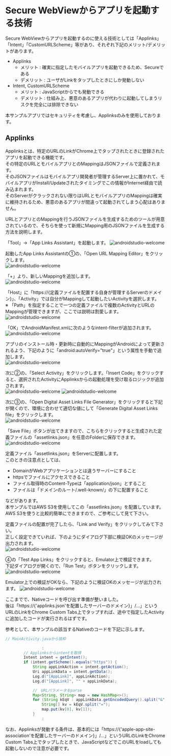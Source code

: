 # Secure WebViewからアプリを起動する技術
Secure WebViewからアプリを起動するのに使える技術としては「Applinks」「Intent」「CustomURLScheme」等があり、それぞれ下記のメリット/デメリットがあります。
- Applinks  
  - メリット : 確実に指定したモバイルアプリを起動できるため、Secureである
  - デメリット : ユーザがLinkをタップしたときにしか発動しない
- Intent, CustomURLScheme
  - メリット : JavaScriptからでも発動できる
  - デメリット : 仕組み上、悪意のあるアプリが代わりに起動してしまうリスクを完全には排除できない

本サンプルアプリではセキュリティを考慮し、Applinksのみを使用しております。  

## Applinks
Applinksとは、特定のURLのLinkがChrome上でタップされたときに登録されたアプリを起動できる機能です。  
その特定のURLとモバイルアプリとのMappingはJSONファイルで定義されます。  
そのJSONファイルはモバイルアプリ開発者が管理するServer上に置かれて、モバイルアプリがInstall/Updateされたタイミングでこの情報がInternet経由で読み込まれます。  
そのServerがクラックされない限りはURLとモバイルアプリのMappingは確実に維持されるため、悪意のあるアプリが間違って起動されてしまう心配はありません。  

URLとアプリとのMappingを行うJSONファイルを生成するためのツールが用意されているので、そちらを使って新規にMapping用のJSONファイルを生成する方法を説明します。  

「Tool」→「App Links Assistant」を起動します。
![androidstudio-welcome](docimg/applinks-1.png)

起動したApp Links Assistantの①の、「Open URL Mapping Editor」をクリックします。  
![androidstudio-welcome](docimg/applinks-2.png)

「+」より、新しいMappingを追加します。  
![androidstudio-welcome](docimg/applinks-3.png)

「Host」に「https://{定義ファイルを配置する自身が管理するServerのドメイン}」、「Activity」では自分がMappingして起動したいActivityを選択します。  
※ 「Path」を指定することで一つの定義ファイルで複数のActivityとURLのMappingが管理できますが、ここでは説明は割愛します。  
![androidstudio-welcome](docimg/applinks-4.png)

「OK」でAndroidManifest.xmlに次のようなintent-filterが追加されます。  
![androidstudio-welcome](docimg/applinks-5.png)

アプリのインストール時・更新時に自動的にMappingがAndroidによって更新されるよう、下記のように「android:autoVerify="true"」という属性を手動で追加します。  
![androidstudio-welcome](docimg/applinks-6.png)

次に②の、「Select Activity」をクリックします。「Insert Code」をクリックすると、選択されたActivityにApplinksからの起動処理を受け取るロジックが追加されます。  
![androidstudio-welcome](docimg/applinks-8.png)
![androidstudio-welcome](docimg/applinks-9.png)

次に③の、「Open Digital Asset Links File Generator」をクリックすると下記が開くので、環境に合わせて適切な値にして「Generate Digital Asset Links file」をクリックします。  
![androidstudio-welcome](docimg/applinks-10.png)

「Save File」ボタンが出てきますので、こちらをクリックすると生成された定義ファイルの「assetlinks.json」を任意のFolderに保存できます。  
![androidstudio-welcome](docimg/applinks-11.png)

定義ファイル「assetlinks.json」をServerに配置します。  
このときの注意点としては、  
  * DomainがWebアプリケーションとは違うサーバーにすること  
  * httpsでファイルにアクセスできること  
  * ファイル取得時のContent-Typeは「application/json」とすること  
  * ファイルは「ドメインのルート/.well-known/」の下に配置すること  

などがあります。  
本サンプルではAWS S3を使用してこの「assetlinks.json」を配置しています。
AWS S3を使うと比較的簡単にできますので、ご参考にして見て下さい。  

定義ファイルの配置が完了したら、「Link and Verify」をクリックしてみて下さい。  
正しく設定できていれば、下のようにダイアログ下部に検証OKのメッセージが出力されます。  
![androidstudio-welcome](docimg/applinks-12.png)

④の「Test App Links」をクリックすると、Emulator上で検証できます。  
下記ダイアログが開くので、「Run Test」ボタンをクリックします。  
![androidstudio-welcome](docimg/applinks-13.png)

Emulator上での検証がOKなら、下記のように検証OKのメッセージが出力されます。
![androidstudio-welcome](docimg/applinks-14.png)

ここまでで、Nativeコードを呼び出す準備が整いました。  
後は「https://{'applinks.json'を配置したサーバーのドメイン}」/...」というURLのLinkをChrome Custom Tabs上でタップすれば、途中で指定したActivityに追加したコードが実行されるはずです。  

参考として、本サンプルの該当するNativeのコードを下記に示します。

```java
// MainActivity.javaから抜粋

                :
        // Applinksからintentを取得
        Intent intent = getIntent();
        if (intent.getScheme().equals("https")) {
            String appLinkAction = intent.getAction();
            Uri appLinkData = intent.getData();
            Log.d("[AppLink]", appLinkAction);
            Log.d("[AppLink]", "" + appLinkData);

            //　URLパラメータをparse
            Map<String, String> map = new HashMap<>();
            for (String kEqV : appLinkData.getEncodedQuery().split("&")) {
                String[] kv = kEqV.split("=");
                map.put(kv[0], kv[1]);
            }
                :
```

なお、Applinksが発動する条件は、基本的には「https://{'apple-app-site-association'を配置したサーバーのドメイン}」/...」というURLのLinkをChrome Custom Tabs上でタップしたときで、JavaScriptなどでこのURLをloadしても起動しないので注意が必要です。  
